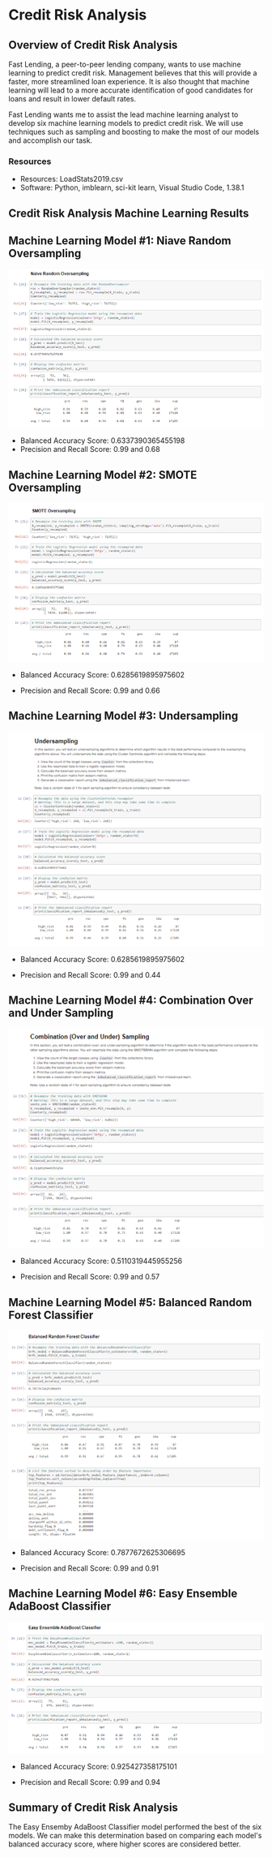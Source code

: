 # Credit Risk Analysis

## Overview of Credit Risk Analysis

Fast Lending, a peer-to-peer lending company, wants to use machine learning to predict credit risk.  Management believes that this will provide a faster, more streamlined loan experience.  It is also thought that machine learning will lead to a more accurate identification of good candidates for loans and result in lower default rates.

Fast Lending wants me to assist the lead machine learning analyst to develop six machine learning models to predict credit risk.  We will use techniques such as sampling and boosting to make the most of our models and accomplish our task.  

### Resources

* Resources:  LoadStats2019.csv
* Software:  Python, imblearn, sci-kit learn, Visual Studio Code, 1.38.1

## Credit Risk Analysis Machine Learning Results

## Machine Learning Model #1:  Niave Random Oversampling

![m1.png](Resources/m1.png)

*  Balanced Accuracy Score:  0.6337390365455198
*  Precision and Recall Score:  0.99 and 0.68

## Machine Learning Model #2:  SMOTE Oversampling

![m2.png](Resources/m2.png)

*  Balanced Accuracy Score:  0.6285619895975602

*  Precision and Recall Score:  0.99 and 0.66

## Machine Learning Model #3:  Undersampling

![m3.png](Resources/m3.png)

*  Balanced Accuracy Score:  0.6285619895975602

*  Precision and Recall Score:  0.99 and 0.44

## Machine Learning Model #4:  Combination Over and Under Sampling

![m4.png](Resources/m4.png)

*  Balanced Accuracy Score:  0.5110319445955256

*  Precision and Recall Score:  0.99 and 0.57

## Machine Learning Model #5:  Balanced Random Forest Classifier

![m5.png](Resources/m5.png)

*  Balanced Accuracy Score:  0.7877672625306695

*  Precision and Recall Score:  0.99 and 0.91

## Machine Learning Model #6:  Easy Ensemble AdaBoost Classifier

![m6.png](Resources/m6.png)

*  Balanced Accuracy Score:  0.925427358175101

*  Precision and Recall Score:  0.99 and 0.94

## Summary of Credit Risk Analysis

The Easy Ensemby AdaBoost Classifier model performed the best of the six models.  We can make this determination based on comparing each model's balanced accuracy score, where higher scores are considered better.
